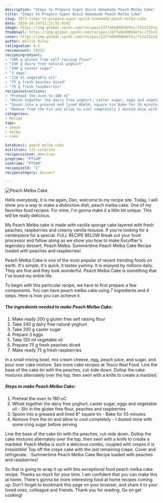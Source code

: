 ```yaml
---
description: "Steps to Prepare Super Quick Homemade Peach Melba Cake"
title: "Steps to Prepare Super Quick Homemade Peach Melba Cake"
slug: 1073-steps-to-prepare-super-quick-homemade-peach-melba-cake
date: 2020-10-24T11:15:55.814Z
image: https://img-global.cpcdn.com/recipes/2377a6b990b9efec/751x532cq70/peach-melba-cake-recipe-main-photo.jpg
thumbnail: https://img-global.cpcdn.com/recipes/2377a6b990b9efec/751x532cq70/peach-melba-cake-recipe-main-photo.jpg
cover: https://img-global.cpcdn.com/recipes/2377a6b990b9efec/751x532cq70/peach-melba-cake-recipe-main-photo.jpg
author: Willie Riley
ratingvalue: 4.1
reviewcount: 19222
recipeingredient:
- "200 g gluten free self raising flour"
- "240 g dairy free natural yoghurt"
- "200 g caster sugar"
- "3 eggs"
- "120 ml vegetable oil"
- "75 g fresh peaches diced"
- "75 g fresh raspberries"
recipeinstructions:
- "Preheat the oven to 180 oC"
- "Whisk together the dairy free yoghurt, caster sugar, eggs and vegetable oil Stir in the gluten free flour, peaches and raspberries"
- "Spoon into a greased and lined 8&#34; square tin Bake for 55 minutes"
- "Remove from the tin and allow to cool completely I dusted mine with some icing sugar before serving"
categories:
- Recipe
tags:
- peach
- melba
- cake

katakunci: peach melba cake 
nutrition: 173 calories
recipecuisine: American
preptime: "PT14M"
cooktime: "PT58M"
recipeyield: "2"
recipecategory: Dessert

---
```



![Peach Melba Cake](https://img-global.cpcdn.com/recipes/2377a6b990b9efec/751x532cq70/peach-melba-cake-recipe-main-photo.jpg)

Hello everybody, it is me again, Dan, welcome to my recipe site. Today, I will show you a way to make a distinctive dish, peach melba cake. One of my favorites food recipes. For mine, I'm gonna make it a little bit unique. This will be really delicious.

My Peach Melba cake is made with vanilla sponge cake layered with fresh peaches, raspberries and creamy vanilla mousse. If you&#39;re looking for a centerpiece for a special. FULL RECIPE BELOW Break out your food processor and follow along as we show you how to make Escoffier&#39;s legendary dessert, Peach Melba. Summertime Peach Melba Cake Recipe loaded with peaches and raspberries!

Peach Melba Cake is one of the most popular of recent trending foods on earth. It's simple, it's quick, it tastes yummy. It is enjoyed by millions daily. They are fine and they look wonderful. Peach Melba Cake is something that I've loved my entire life.


To begin with this particular recipe, we have to first prepare a few components. You can have peach melba cake using 7 ingredients and 4 steps. Here is how you can achieve it.

<!--inarticleads1-->

##### The ingredients needed to make Peach Melba Cake:

1. Make ready 200 g gluten free self raising flour
1. Take 240 g dairy free natural yoghurt
1. Take 200 g caster sugar
1. Prepare 3 eggs
1. Take 120 ml vegetable oil
1. Prepare 75 g fresh peaches diced
1. Make ready 75 g fresh raspberries


In a small mixing bowl, mix cream cheese, egg, peach juice, and sugar, and pour over cake mixture. See more cake recipes at Tesco Real Food. Line the base of the cake tin with the peaches, cut-side down. Dollop the cake mixtures alternately over the top, then swirl with a knife to create a marbled. 

<!--inarticleads2-->

##### Steps to make Peach Melba Cake:

1. Preheat the oven to 180 oC
1. Whisk together the dairy free yoghurt, caster sugar, eggs and vegetable oil - Stir in the gluten free flour, peaches and raspberries
1. Spoon into a greased and lined 8&#34; square tin - Bake for 55 minutes
1. Remove from the tin and allow to cool completely - I dusted mine with some icing sugar before serving


Line the base of the cake tin with the peaches, cut-side down. Dollop the cake mixtures alternately over the top, then swirl with a knife to create a marbled. Peach Melba is such a delicious combo, coupled with crepes it is irresistible! Top off the crepe cake with the last remaining crepe. Cover and refrigerate. · Summertime Peach Melba Cake Recipe loaded with peaches and raspberries! 

So that is going to wrap it up with this exceptional food peach melba cake recipe. Thanks so much for your time. I am confident that you can make this at home. There's gonna be more interesting food at home recipes coming up. Don't forget to bookmark this page on your browser, and share it to your loved ones, colleague and friends. Thank you for reading. Go on get cooking!
